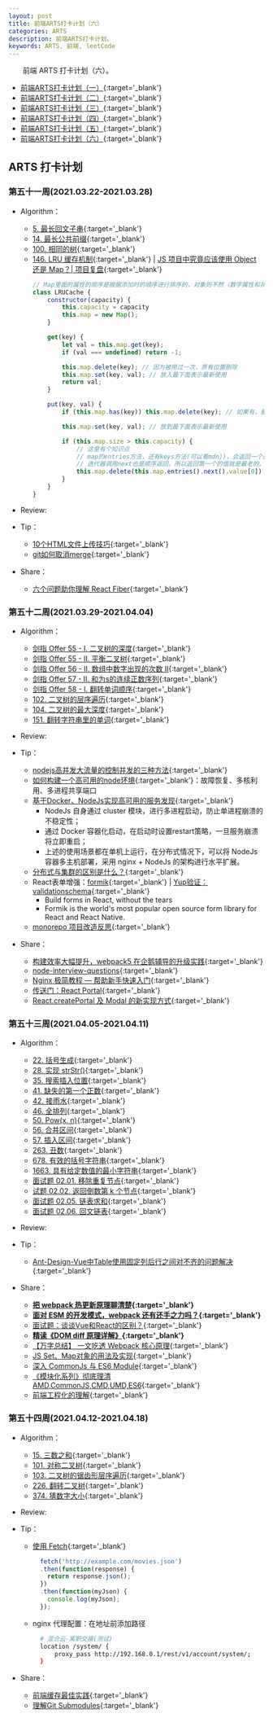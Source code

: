 ```yaml
---
layout: post
title: 前端ARTS打卡计划（六）
categories: ARTS
description: 前端ARTS打卡计划。
keywords: ARTS, 前端, leetCode
---
```


&emsp;&emsp;前端 ARTS 打卡计划（六）。

- [前端ARTS打卡计划（一）](https://king-hcj.github.io/2020/04/11/arts1/){:target='_blank'}
- [前端ARTS打卡计划（二）](https://king-hcj.github.io/2020/06/16/arts2/){:target='_blank'}
- [前端ARTS打卡计划（三）](https://king-hcj.github.io/2020/08/24/arts3/){:target='_blank'}
- [前端ARTS打卡计划（四）](https://king-hcj.github.io/2020/11/02/arts4/){:target='_blank'}
- [前端ARTS打卡计划（五）](https://king-hcj.github.io/2021/01/11/arts5/){:target='_blank'}
- [前端ARTS打卡计划（六）](https://king-hcj.github.io/2021/03/22/arts6/){:target='_blank'}

## ARTS 打卡计划

### 第五十一周(2021.03.22-2021.03.28)

- Algorithm：

  - [5. 最长回文子串](https://leetcode-cn.com/problems/longest-palindromic-substring/){:target='_blank'}
  - [14. 最长公共前缀](https://leetcode-cn.com/problems/longest-common-prefix/){:target='_blank'}
  - [100. 相同的树](https://leetcode-cn.com/problems/same-tree/){:target='_blank'}
  - [146. LRU 缓存机制](https://leetcode-cn.com/problems/lru-cache/){:target='_blank'} &#124; [JS 项目中究竟应该使用 Object 还是 Map？| 项目复盘](https://mp.weixin.qq.com/s/nRyIExcTE_voVb4ZF1EpTg){:target='_blank'}
    ```js
    // Map里面的属性的顺序是根据添加时的顺序进行排序的，对象则不然（数字属性和非数字属性有差别），可以利用这一点完成LRU
    class LRUCache {
        constructor(capacity) {
            this.capacity = capacity
            this.map = new Map();
        }

        get(key) {
            let val = this.map.get(key);
            if (val === undefined) return -1;

            this.map.delete(key); // 因为被用过一次，原有位置删除
            this.map.set(key, val); // 放入最下面表示最新使用
            return val;
        }

        put(key, val) {
            if (this.map.has(key)) this.map.delete(key); // 如果有，删除

            this.map.set(key, val); // 放到最下面表示最新使用

            if (this.map.size > this.capacity) {
                // 这里有个知识点
                // map的entries方法，还有keys方法(可以看mdn))，会返回一个迭代器
                // 迭代器调用next也是顺序返回，所以返回第一个的值就是最老的，找到并删除即可
                this.map.delete(this.map.entries().next().value[0])
            }
        }
    }
    ```


- Review: 

- Tip：
  
  - [10个HTML文件上传技巧](https://segmentfault.com/a/1190000039312701){:target='_blank'}
  - [git如何取消merge](https://blog.csdn.net/weixin_40984292/article/details/100024411){:target='_blank'}

- Share：

  - [六个问题助你理解 React Fiber](https://segmentfault.com/a/1190000039682751){:target='_blank'}

### 第五十二周(2021.03.29-2021.04.04)

- Algorithm：

  - [剑指 Offer 55 - I. 二叉树的深度](https://leetcode-cn.com/problems/er-cha-shu-de-shen-du-lcof/){:target='_blank'}
  - [剑指 Offer 55 - II. 平衡二叉树](https://leetcode-cn.com/problems/ping-heng-er-cha-shu-lcof/){:target='_blank'}
  - [剑指 Offer 56 - II. 数组中数字出现的次数 II](https://leetcode-cn.com/problems/shu-zu-zhong-shu-zi-chu-xian-de-ci-shu-ii-lcof/){:target='_blank'}
  - [剑指 Offer 57 - II. 和为s的连续正数序列](https://leetcode-cn.com/problems/he-wei-sde-lian-xu-zheng-shu-xu-lie-lcof/){:target='_blank'}
  - [剑指 Offer 58 - I. 翻转单词顺序](https://leetcode-cn.com/problems/fan-zhuan-dan-ci-shun-xu-lcof/){:target='_blank'}
  - [102. 二叉树的层序遍历](https://leetcode-cn.com/problems/binary-tree-level-order-traversal/){:target='_blank'}
  - [104. 二叉树的最大深度](https://leetcode-cn.com/problems/maximum-depth-of-binary-tree/){:target='_blank'}
  - [151. 翻转字符串里的单词](https://leetcode-cn.com/problems/reverse-words-in-a-string/){:target='_blank'}

- Review: 

- Tip：

  - [nodejs高并发大流量的控制并发的三种方法](http://mrdede.com/?p=3889){:target='_blank'}
  - [如何构建一个高可用的node环境](https://blog.csdn.net/qq_24073885/article/details/109580808){:target='_blank'}：故障恢复、多核利用、多进程共享端口
  - [基于Docker、NodeJs实现高可用的服务发现](https://github.com/jasonGeng88/blog/blob/master/201704/service_discovery.md){:target='_blank'}
    - NodeJs 自身通过 cluster 模块，进行多进程启动，防止单进程崩溃的不稳定性；
    - 通过 Docker 容器化启动，在启动时设置restart策略，一旦服务崩溃将立即重启；
    - 上述的使用场景都在单机上运行，在分布式情况下，可以将 NodeJs 容器多主机部署，采用 nginx + NodeJs 的架构进行水平扩展。
  - [分布式与集群的区别是什么？](https://www.zhihu.com/question/20004877){:target='_blank'}
  - React表单增强：[formik](https://formik.org/){:target='_blank'} &#124; [Yup验证：validationschema](https://formik.org/docs/guides/validation#validationschema){:target='_blank'}
    - Build forms in React, without the tears
    - Formik is the world's most popular open source form library for React and React Native.
  - [monorepo 项目改造反思](https://rainylog.com/post/monorepo-think/){:target='_blank'}

- Share：

  - [构建效率大幅提升，webpack5 在企鹅辅导的升级实践](https://mp.weixin.qq.com/s/P3foOrcu4StJDGdX9xavng){:target='_blank'}
  - [node-interview-questions](https://github.com/jimuyouyou/node-interview-questions){:target='_blank'}
  - [Nginx 极简教程 — 帮助新手快速入门](https://mp.weixin.qq.com/s/KXXPz2CY_8f_nedHijYi9w){:target='_blank'}
  - [传送门：React Portal](https://zhuanlan.zhihu.com/p/29880992){:target='_blank'}
  - [React.createPortal 及 Modal 的新实现方式](http://www.ptbird.cn/react-portal-createPortal.html){:target='_blank'}

### 第五十三周(2021.04.05-2021.04.11)

- Algorithm：

  - [22. 括号生成](https://leetcode-cn.com/problems/generate-parentheses/){:target='_blank'}
  - [28. 实现 strStr()](https://leetcode-cn.com/problems/implement-strstr/){:target='_blank'}
  - [35. 搜索插入位置](https://leetcode-cn.com/problems/search-insert-position/){:target='_blank'}
  - [41. 缺失的第一个正数](https://leetcode-cn.com/problems/first-missing-positive/){:target='_blank'}
  - [42. 接雨水](https://leetcode-cn.com/problems/trapping-rain-water/){:target='_blank'}
  - [46. 全排列](https://leetcode-cn.com/problems/permutations/){:target='_blank'}
  - [50. Pow(x, n)](https://leetcode-cn.com/problems/powx-n/){:target='_blank'}
  - [56. 合并区间](https://leetcode-cn.com/problems/merge-intervals/){:target='_blank'}
  - [57. 插入区间](https://leetcode-cn.com/problems/insert-interval/){:target='_blank'}
  - [263. 丑数](https://leetcode-cn.com/problems/ugly-number/){:target='_blank'}
  - [678. 有效的括号字符串](https://leetcode-cn.com/problems/valid-parenthesis-string/){:target='_blank'}
  - [1663. 具有给定数值的最小字符串](https://leetcode-cn.com/problems/smallest-string-with-a-given-numeric-value/){:target='_blank'}
  - [面试题 02.01. 移除重复节点](https://leetcode-cn.com/problems/remove-duplicate-node-lcci/){:target='_blank'}
  - [试题 02.02. 返回倒数第 k 个节点](https://leetcode-cn.com/problems/kth-node-from-end-of-list-lcci/submissions/){:target='_blank'}
  - [面试题 02.05. 链表求和](https://leetcode-cn.com/problems/sum-lists-lcci/){:target='_blank'}
  - [面试题 02.06. 回文链表](https://leetcode-cn.com/problems/palindrome-linked-list-lcci/){:target='_blank'}

- Review: 

- Tip：

  - [Ant-Design-Vue中Table使用固定列后行之间对不齐的问题解决](https://blog.csdn.net/qq_43647359/article/details/110071016){:target='_blank'}

- Share：

  - **[把 webpack 热更新原理聊清楚](https://mp.weixin.qq.com/s/-DZ5vMaiOhFsOb9RDx71wg){:target='_blank'}**
  - **[面对 ESM 的开发模式，webpack 还有还手之力吗？](https://mp.weixin.qq.com/s/fvADDJQ598VMvqCrsxccOA){:target='_blank'}**
  - [面试题：谈谈Vue和React的区别？](https://mp.weixin.qq.com/s/15HcPt1U48v6DhLAL3SZIg){:target='_blank'}
  - **[精读《DOM diff 原理详解》](https://mp.weixin.qq.com/s/KCX8xwY563qCAJqaK2H2EA){:target='_blank'}**
  - [【万字总结】 一文吃透 Webpack 核心原理](https://juejin.cn/post/6949040393165996040){:target='_blank'}
  - [JS Set、Map对象的用法及实现](https://blog.csdn.net/weixin_41646716/article/details/91509295){:target='_blank'}
  - [深入 CommonJs 与 ES6 Module](https://segmentfault.com/a/1190000017878394){:target='_blank'}
  - [《模块化系列》彻底理清 AMD,CommonJS,CMD,UMD,ES6](https://zhuanlan.zhihu.com/p/108217164){:target='_blank'}
  - [前端工程化的理解](https://www.jianshu.com/p/88ed70476adb){:target='_blank'}

<!-- 待复习：
  - [Redux从设计到源码](https://tech.meituan.com/2017/07/14/redux-design-code.html){:target='_blank'}
  - [六个问题助你理解 React Fiber](https://segmentfault.com/a/1190000039682751){:target='_blank'} 及链接文章 -->

### 第五十四周(2021.04.12-2021.04.18)

- Algorithm：

  - [15. 三数之和](https://leetcode-cn.com/problems/3sum/){:target='_blank'}
  - [101. 对称二叉树](https://leetcode-cn.com/problems/symmetric-tree/){:target='_blank'}
  - [103. 二叉树的锯齿形层序遍历](https://leetcode-cn.com/problems/binary-tree-zigzag-level-order-traversal/){:target='_blank'}
  - [226. 翻转二叉树](https://leetcode-cn.com/problems/invert-binary-tree/){:target='_blank'}
  - [374. 猜数字大小](https://leetcode-cn.com/problems/guess-number-higher-or-lower/){:target='_blank'}

- Review: 

- Tip：

  - [使用 Fetch](https://developer.mozilla.org/zh-CN/docs/Web/API/Fetch_API/Using_Fetch){:target='_blank'}
    ```js
      fetch('http://example.com/movies.json')
      .then(function(response) {
        return response.json();
      })
      .then(function(myJson) {
        console.log(myJson);
      });
    ```
  - nginx 代理配置：在地址前添加路径
    ```sh
      # 混合云-离职交接(测试)
      location /system/ {
          proxy_pass http://192.168.0.1/rest/v1/account/system/;
      }
    ```

- Share：

  - [前端缓存最佳实践](https://mp.weixin.qq.com/s/EyQKu3I_B71XKAzNWRKSgw){:target='_blank'}
  - [理解Git Submodules](http://www.ayqy.net/blog/%e7%90%86%e8%a7%a3git-submodules/){:target='_blank'}